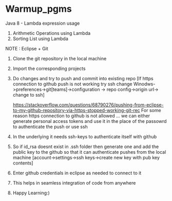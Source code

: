 # Warmup_pgms

Java 8 - Lambda expression usage

1. Arithmetic Operations using Lambda
2. Sorting List using Lambda




NOTE : Eclipse + Git
1. Clone the git repository in the local machine
2. Import the corresponding projects
3. Do changes and try to push and commit into existing repo
   [If https connection to github push is not working try ssh
   change Winodws->preferences->git[teams]->configuration
   -> repo config->origin url-> change to ssh] 
   
   https://stackoverflow.com/questions/68790276/pushing-from-eclipse-to-my-github-repository-via-https-stopped-working-git-rec
   For some reason https connection to github is not allowed ... 
   we can either generate personal access tokens and use it in 
   the place of the passowrd to authenticate the push or use ssh
   
4. In the underlying it needs ssh-keys to authenticate itself with github 
5. So if id_rsa doesnt exist in .ssh folder then generate one and add
   the public key to the github so that it can authenticate pushes from
   the local machine
   [account->settings->ssh keys->create new key with pub key contents]
6. Enter github credentials in eclipse as needed to connect to it
7. This helps in seamless integration of code from anywhere
8. Happy Learning:)
